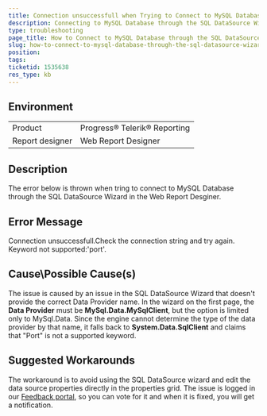 ```yaml
---
title: Connection unsuccessfull when Trying to Connect to MySQL Database in the Web Report Desginer
description: Connecting to MySQL Database through the SQL DataSource Wizard in the Web Report Desginer 
type: troubleshooting
page_title: How to Connect to MySQL Database through the SQL DataSource Wizard in the Web Report Desginer?
slug: how-to-connect-to-mysql-database-through-the-sql-datasource-wizard-in-the-web-reportdesginer
position: 
tags: 
ticketid: 1535638
res_type: kb
---
```


## Environment
<table>
	<tbody>
		<tr>
			<td>Product</td>
			<td>Progress® Telerik® Reporting</td>
		</tr>
    	<tr>
			<td>Report designer</td>
			<td>Web Report Designer</td>
		</tr>
	</tbody>
</table>


## Description
The error below is thrown when tring to connect to MySQL Database through the SQL DataSource Wizard in the Web Report Desginer.

## Error Message
Connection unsuccessfull.Check the connection string and try again. Keyword not supported:'port'.

## Cause\Possible Cause(s)
The issue is caused by an issue in the SQL DataSource Wizard that doesn't provide the correct Data Provider name. 
In the wizard on the first page, the **Data Provider** must be **MySql.Data.MySqlClient**, but the option is limited only to MySql.Data. 
Since the engine cannot determine the type of the data provider by that name, it falls back to **System.Data.SqlClient** and claims that "Port" is not a supported keyword.

## Suggested Workarounds
The workaround is to avoid using the SQL DataSource wizard and edit the data source properties directly in the properties grid. 
The issue is logged in our [Feedback portal](https://feedback.telerik.com/reporting/1535638-connecting-to-mysql-from-the-sql-datasource-wizard-does-not-work-in-webreportdesginer), so you can vote for it and when it is fixed, you will get a notification.
